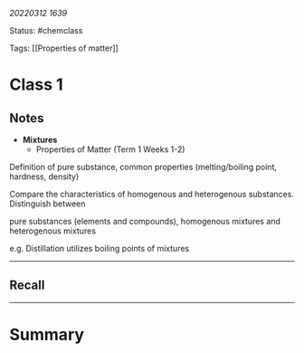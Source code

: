 *20220312 1639*

Status: #chemclass

Tags: [[Properties of matter]]


# Class 1


## Notes
-   **Mixtures**
    -   Properties of Matter (Term 1 Weeks 1-2)

Definition of pure substance, common properties (melting/boiling point, hardness, density)

Compare the characteristics of homogenous and heterogenous substances. Distinguish between

pure substances (elements and compounds), homogenous mixtures and heterogenous mixtures

e.g. Distillation utilizes boiling points of mixtures






---
## Recall








---

# Summary